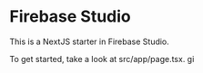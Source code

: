 # Firebase Studio

This is a NextJS starter in Firebase Studio.

To get started, take a look at src/app/page.tsx.
gi